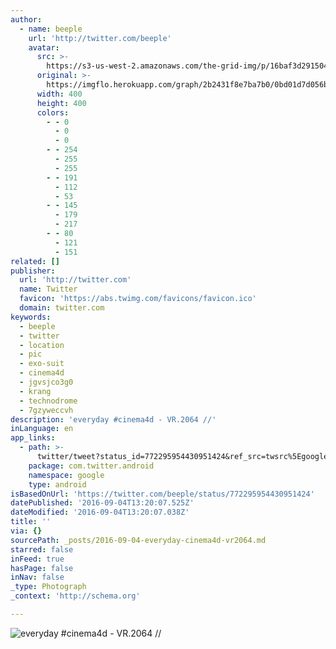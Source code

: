 ```yaml
---
author:
  - name: beeple
    url: 'http://twitter.com/beeple'
    avatar:
      src: >-
        https://s3-us-west-2.amazonaws.com/the-grid-img/p/16baf3d29150424e80fc40432a6c6ad9cbf21fd8.jpg
      original: >-
        https://imgflo.herokuapp.com/graph/2b2431f8e7ba7b0/0bd01d7d056ba3da71a79c40a93f89ac/noop.jpg?input=https%3A%2F%2Fpbs.twimg.com%2Fprofile_images%2F264316321%2Fbeeple_headshot_beat_up_400x400.jpg
      width: 400
      height: 400
      colors:
        - - 0
          - 0
          - 0
        - - 254
          - 255
          - 255
        - - 191
          - 112
          - 53
        - - 145
          - 179
          - 217
        - - 80
          - 121
          - 151
related: []
publisher:
  url: 'http://twitter.com'
  name: Twitter
  favicon: 'https://abs.twimg.com/favicons/favicon.ico'
  domain: twitter.com
keywords:
  - beeple
  - twitter
  - location
  - pic
  - exo-suit
  - cinema4d
  - jgvsjco3g0
  - krang
  - technodrome
  - 7gzyweccvh
description: 'everyday #cinema4d - VR.2064 //'
inLanguage: en
app_links:
  - path: >-
      twitter/tweet?status_id=772295954430951424&ref_src=twsrc%5Egoogle%7Ctwcamp%5Eandroidseo%7Ctwgr%5Estatus%7Ctwterm%5E772295954430951424
    package: com.twitter.android
    namespace: google
    type: android
isBasedOnUrl: 'https://twitter.com/beeple/status/772295954430951424'
datePublished: '2016-09-04T13:20:07.525Z'
dateModified: '2016-09-04T13:20:07.038Z'
title: ''
via: {}
sourcePath: _posts/2016-09-04-everyday-cinema4d-vr2064.md
starred: false
inFeed: true
hasPage: false
inNav: false
_type: Photograph
_context: 'http://schema.org'

---
```

![everyday #cinema4d - VR.2064 //](https://pbs.twimg.com/media/Cre_CLFUsAAEqY1.jpg:large)